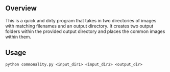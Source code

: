 ## Overview
This is a quick and dirty program that takes in two directories of images with matching filenames and an output directory. It creates two output folders within the provided output directory and places the common images within them.

## Usage 
`python commonality.py <input_dir1> <input_dir2> <output_dir>`